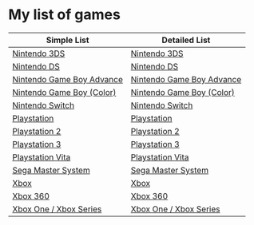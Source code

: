 # My list of games  




| Simple List   | Detailed List  |  
---------------- | ------------------  
| [Nintendo 3DS](3ds/3ds_list.md) | [Nintendo 3DS](3ds_info_games.md) |
| [Nintendo DS](ds/ds_list.md) | [Nintendo DS](ds/ds_info_games.md) |  
| [Nintendo Game Boy Advance](gba/gba_list.md) | [Nintendo Game Boy Advance](gba/gba_info_games.md) |
| [Nintendo Game Boy (Color)](gb/gb_list.md) | [Nintendo Game Boy (Color)](gb/gb_info_games.md) |
| [Nintendo Switch](switch/switch_list.md) | [Nintendo Switch](switch/switch_info_games.md) |
| [Playstation](psx/psx_list.md) | [Playstation](psx/psx_info_games.md) |
| [Playstation 2](ps2/ps2_list.md) | [Playstation 2](ps2/ps2_info_games.md) |
| [Playstation 3](ps3/ps3_list.md) | [Playstation 3](ps3/ps3_info_games.md) |
| [Playstation Vita](vita/vita_list.md) | [Playstation Vita](vita/vita_info_games.md) |
| [Sega Master System](sms/sms_list.md) | [Sega Master System](sms/sms_info_games.md) |
| [Xbox](xbox/xbox_list.md) | [Xbox](xbox/xbox_info_games.md) |
| [Xbox 360](x360/x360_list.md) | [Xbox 360](x360/x360_info_games.md) |
| [ Xbox One / Xbox Series](xsx/xsx_list.md) | [Xbox One / Xbox Series](xsx/xsx_info_games.md) |
